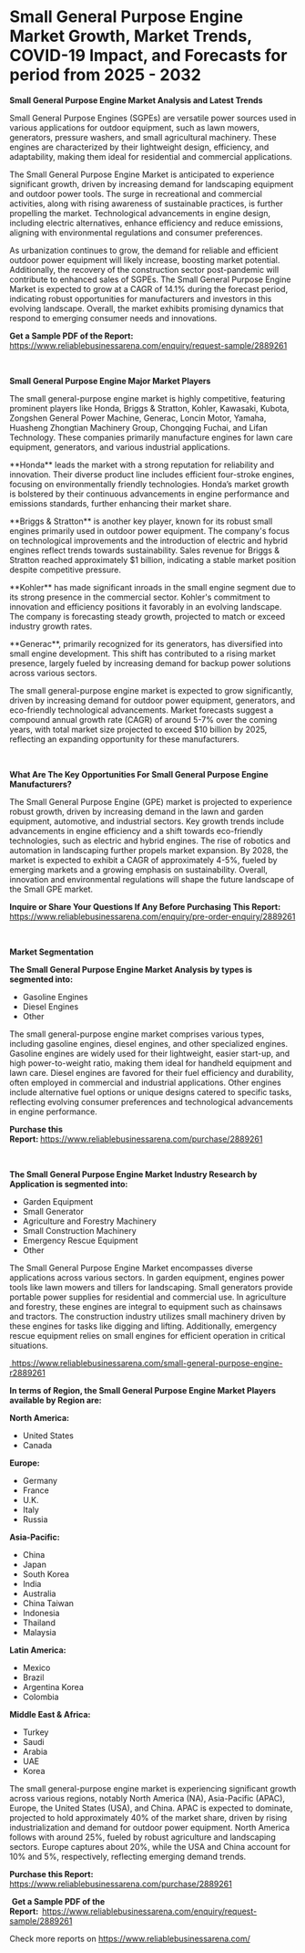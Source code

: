 <p><h1>Small General Purpose Engine Market Growth, Market Trends, COVID-19 Impact, and Forecasts for period from 2025 - 2032</h1></p><p><strong>Small General Purpose Engine Market Analysis and Latest Trends</strong></p>
<p><p>Small General Purpose Engines (SGPEs) are versatile power sources used in various applications for outdoor equipment, such as lawn mowers, generators, pressure washers, and small agricultural machinery. These engines are characterized by their lightweight design, efficiency, and adaptability, making them ideal for residential and commercial applications.</p><p>The Small General Purpose Engine Market is anticipated to experience significant growth, driven by increasing demand for landscaping equipment and outdoor power tools. The surge in recreational and commercial activities, along with rising awareness of sustainable practices, is further propelling the market. Technological advancements in engine design, including electric alternatives, enhance efficiency and reduce emissions, aligning with environmental regulations and consumer preferences.</p><p>As urbanization continues to grow, the demand for reliable and efficient outdoor power equipment will likely increase, boosting market potential. Additionally, the recovery of the construction sector post-pandemic will contribute to enhanced sales of SGPEs. The Small General Purpose Engine Market is expected to grow at a CAGR of 14.1% during the forecast period, indicating robust opportunities for manufacturers and investors in this evolving landscape. Overall, the market exhibits promising dynamics that respond to emerging consumer needs and innovations.</p></p>
<p><strong>Get a Sample PDF of the Report:&nbsp;</strong> <a href="https://www.reliablebusinessarena.com/enquiry/request-sample/2889261?utm_campaign=3163&utm_medium=2&utm_source=Github&utm_content=ia&utm_term=14032025&utm_id=small-general-purpose-engine">https://www.reliablebusinessarena.com/enquiry/request-sample/2889261</a></p>
<p>&nbsp;</p>
<p><strong>Small General Purpose Engine Major Market Players</strong></p>
<p><p>The small general-purpose engine market is highly competitive, featuring prominent players like Honda, Briggs & Stratton, Kohler, Kawasaki, Kubota, Zongshen General Power Machine, Generac, Loncin Motor, Yamaha, Huasheng Zhongtian Machinery Group, Chongqing Fuchai, and Lifan Technology. These companies primarily manufacture engines for lawn care equipment, generators, and various industrial applications.</p><p>**Honda** leads the market with a strong reputation for reliability and innovation. Their diverse product line includes efficient four-stroke engines, focusing on environmentally friendly technologies. Honda’s market growth is bolstered by their continuous advancements in engine performance and emissions standards, further enhancing their market share.</p><p>**Briggs & Stratton** is another key player, known for its robust small engines primarily used in outdoor power equipment. The company's focus on technological improvements and the introduction of electric and hybrid engines reflect trends towards sustainability. Sales revenue for Briggs & Stratton reached approximately $1 billion, indicating a stable market position despite competitive pressure.</p><p>**Kohler** has made significant inroads in the small engine segment due to its strong presence in the commercial sector. Kohler's commitment to innovation and efficiency positions it favorably in an evolving landscape. The company is forecasting steady growth, projected to match or exceed industry growth rates.</p><p>**Generac**, primarily recognized for its generators, has diversified into small engine development. This shift has contributed to a rising market presence, largely fueled by increasing demand for backup power solutions across various sectors.</p><p>The small general-purpose engine market is expected to grow significantly, driven by increasing demand for outdoor power equipment, generators, and eco-friendly technological advancements. Market forecasts suggest a compound annual growth rate (CAGR) of around 5-7% over the coming years, with total market size projected to exceed $10 billion by 2025, reflecting an expanding opportunity for these manufacturers.</p></p>
<p>&nbsp;</p>
<p><strong>What Are The Key Opportunities For Small General Purpose Engine Manufacturers?</strong></p>
<p><p>The Small General Purpose Engine (GPE) market is projected to experience robust growth, driven by increasing demand in the lawn and garden equipment, automotive, and industrial sectors. Key growth trends include advancements in engine efficiency and a shift towards eco-friendly technologies, such as electric and hybrid engines. The rise of robotics and automation in landscaping further propels market expansion. By 2028, the market is expected to exhibit a CAGR of approximately 4-5%, fueled by emerging markets and a growing emphasis on sustainability. Overall, innovation and environmental regulations will shape the future landscape of the Small GPE market.</p></p>
<p><strong>Inquire or Share Your Questions If Any Before Purchasing This Report:</strong> <a href="https://www.reliablebusinessarena.com/enquiry/pre-order-enquiry/2889261?utm_campaign=3163&utm_medium=2&utm_source=Github&utm_content=ia&utm_term=14032025&utm_id=small-general-purpose-engine">https://www.reliablebusinessarena.com/enquiry/pre-order-enquiry/2889261</a></p>
<p>&nbsp;</p>
<p><strong>Market Segmentation</strong></p>
<p><strong>The Small General Purpose Engine Market Analysis by types is segmented into:</strong></p>
<p><ul><li> Gasoline Engines</li><li>Diesel Engines</li><li>Other </li></ul></p>
<p><p>The small general-purpose engine market comprises various types, including gasoline engines, diesel engines, and other specialized engines. Gasoline engines are widely used for their lightweight, easier start-up, and high power-to-weight ratio, making them ideal for handheld equipment and lawn care. Diesel engines are favored for their fuel efficiency and durability, often employed in commercial and industrial applications. Other engines include alternative fuel options or unique designs catered to specific tasks, reflecting evolving consumer preferences and technological advancements in engine performance.</p></p>
<p><strong>Purchase this Report:&nbsp;</strong><a href="https://www.reliablebusinessarena.com/purchase/2889261?utm_campaign=3163&utm_medium=2&utm_source=Github&utm_content=ia&utm_term=14032025&utm_id=small-general-purpose-engine">https://www.reliablebusinessarena.com/purchase/2889261</a></p>
<p>&nbsp;</p>
<p><strong>The Small General Purpose Engine Market Industry Research by Application is segmented into:</strong></p>
<p><ul><li> Garden Equipment</li><li>Small Generator</li><li>Agriculture and Forestry Machinery</li><li>Small Construction Machinery</li><li>Emergency Rescue Equipment</li><li>Other </li></ul></p>
<p><p>The Small General Purpose Engine Market encompasses diverse applications across various sectors. In garden equipment, engines power tools like lawn mowers and tillers for landscaping. Small generators provide portable power supplies for residential and commercial use. In agriculture and forestry, these engines are integral to equipment such as chainsaws and tractors. The construction industry utilizes small machinery driven by these engines for tasks like digging and lifting. Additionally, emergency rescue equipment relies on small engines for efficient operation in critical situations.</p></p>
<p><a href="https://www.reliablebusinessarena.com/small-general-purpose-engine-r2889261?utm_campaign=3163&utm_medium=2&utm_source=Github&utm_content=ia&utm_term=14032025&utm_id=small-general-purpose-engine">&nbsp;https://www.reliablebusinessarena.com/small-general-purpose-engine-r2889261</a></p>
<p><strong>In terms of Region, the Small General Purpose Engine Market Players available by Region are:</strong></p>
<p>
    <p> <strong> North America: </strong>
        <ul>
            <li>United States</li>
            <li>Canada</li>
        </ul>
        </p> 
    <p> <strong> Europe: </strong>
        <ul>
            <li>Germany</li>
            <li>France</li>
            <li>U.K.</li>
            <li>Italy</li>
            <li>Russia</li>
        </ul>
        </p> 
    <p> <strong> Asia-Pacific: </strong>
        <ul>
            <li>China</li>
            <li>Japan</li>
            <li>South Korea</li>
            <li>India</li>
            <li>Australia</li>
            <li>China Taiwan</li>
            <li>Indonesia</li>
            <li>Thailand</li>
            <li>Malaysia</li>
        </ul>
        </p> 
    <p> <strong> Latin America: </strong>
        <ul>
            <li>Mexico</li>
            <li>Brazil</li>
            <li>Argentina Korea</li>
            <li>Colombia</li>
        </ul>
        </p> 
    <p> <strong> Middle East & Africa: </strong>
        <ul>
            <li>Turkey</li>
            <li>Saudi</li>
            <li>Arabia</li>
            <li>UAE</li>
            <li>Korea</li>
        </ul>
    </p>
    </p>
<p><p>The small general-purpose engine market is experiencing significant growth across various regions, notably North America (NA), Asia-Pacific (APAC), Europe, the United States (USA), and China. APAC is expected to dominate, projected to hold approximately 40% of the market share, driven by rising industrialization and demand for outdoor power equipment. North America follows with around 25%, fueled by robust agriculture and landscaping sectors. Europe captures about 20%, while the USA and China account for 10% and 5%, respectively, reflecting emerging demand trends.</p></p>
<p><strong>Purchase this Report: </strong><a href="https://www.reliablebusinessarena.com/purchase/2889261?utm_campaign=3163&utm_medium=2&utm_source=Github&utm_content=ia&utm_term=14032025&utm_id=small-general-purpose-engine">https://www.reliablebusinessarena.com/purchase/2889261</a></p>
<p>&nbsp;<strong>Get a Sample PDF of the Report:&nbsp;&nbsp;</strong><a href="https://www.reliablebusinessarena.com/enquiry/request-sample/2889261?utm_campaign=3163&utm_medium=2&utm_source=Github&utm_content=ia&utm_term=14032025&utm_id=small-general-purpose-engine">https://www.reliablebusinessarena.com/enquiry/request-sample/2889261</a></p>
<p><strong></strong></p>
<p>Check more reports on <a href="https://www.reliablebusinessarena.com/?utm_campaign=3163&utm_medium=2&utm_source=Github&utm_content=ia&utm_term=14032025&utm_id=small-general-purpose-engine">https://www.reliablebusinessarena.com/</a></p>
